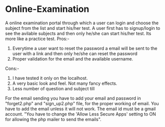 # Online-Examination
A online examination portal through which a user can login and choose the subject from the list and start his/her test.
A user first has to signup/login to see the avilable subjects and then only he/she can start his/her test. 
Its more like a practice test. 
Pros:-
1. Everytime a user want to reset the password a email will be sent to the user with a link and then only he/she can reset the password
2. Proper validation for the email and the available username.

Cons:-
1. I have tested it only on the localhost.
2. A very basic look and feel. Not many fancy effects.
3. Less number of question and subject till

For the email sending you have to add your email and password in "forget2.php" and "sign_up2.php" file, for the proper working of email.
You have to add the email unless it will not work.
The email id must be a gmail account.
"You have to change the 'Allow Less Secure Apps' setting to ON for allowing the php mailer to send the emails".

